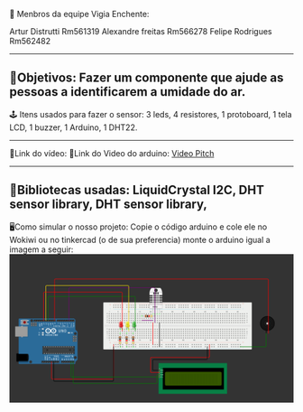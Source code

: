 🥸 Menbros da equipe Vigia Enchente:
 
Artur Distrutti Rm561319
Alexandre freitas Rm566278
Felipe Rodrigues Rm562482

------------------------------------------------------------------------------------------------------------------------------------------
🎯Objetivos:
Fazer um componente que ajude as pessoas a identificarem a umidade do ar.
------------------------------------------------------------------------------------------------------------------------------------------
🕹️ Itens usados para fazer o sensor:
3 leds,
4 resistores,
1 protoboard,
1 tela LCD,
1 buzzer,
1 Arduino,
1 DHT22.

------------------------------------------------------------------------------------------------------------------------------------------
🔗Link do vídeo:
🔗Link do Video do arduino: [Video Pitch](https://youtu.be/p9KgM0XUPOc)

------------------------------------------------------------------------------------------------------------------------------------------
📔Bibliotecas usadas:
LiquidCrystal I2C,
DHT sensor library,
DHT sensor library,
------------------------------------------------------------------------------------------------------------------------------------------

🖥️Como simular o nosso projeto:
Copie o código arduino e cole ele no Wokiwi ou no tinkercad (o de sua preferencia)
monte o arduino igual a imagem a seguir:![Arduino](arduino.png)

